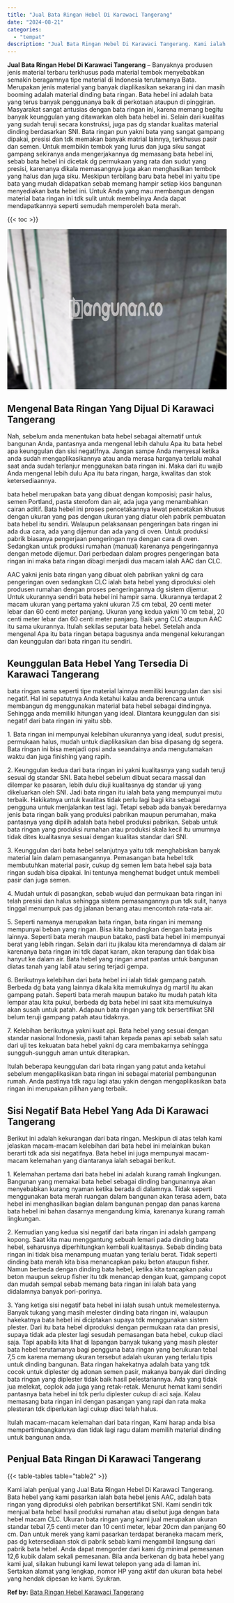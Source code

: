 ```yaml
---
title: "Jual Bata Ringan Hebel Di Karawaci Tangerang"
date: "2024-08-21"
categories: 
  - "tempat"
description: "Jual Bata Ringan Hebel Di Karawaci Tangerang. Kami ialah penjual yang Jual Bata Ringan Hebel Di Karawaci Tangerang. Bata hebel yang kami pasarkan ialah bata..."
---
```


**Jual Bata Ringan Hebel Di Karawaci Tangerang** – Banyaknya produsen jenis material terbaru terkhusus pada material tembok menyebabkan semakin beragamnya tipe material di Indonesia terutamanya Bata. Merupakan jenis material yang banyak diaplikasikan sekarang ini dan masih booming adalah material dinding bata ringan. Bata hebel ini adalah bata yang terus banyak penggunanya baik di perkotaan ataupun di pinggiran. Masyarakat sangat antusias dengan bata ringan ini, karena memang begitu banyak keunggulan yang ditawarkan oleh bata hebel ini. Selain dari kualitas yang sudah teruji secara konstruksi, juga pas dg standar kualitas material dinding berdasarkan SNI. Bata ringan pun yakni bata yang sangat gampang dipakai, presisi dan tdk memakan banyak matrial lainnya, terkhusus pasir dan semen. Untuk membikin tembok yang lurus dan juga siku sangat gampang sekiranya anda mengerjakannya dg memasang bata hebel ini, sebab bata hebel ini dicetak dg permukaan yang rata dan sudut yang presisi, karenanya dikala memasangnya juga akan menghasilkan tembok yang halus dan juga siku. Meskipun terbilang baru bata hebel ini yaitu tipe bata yang mudah didapatkan sebab memang hampir setiap kios bangunan menyediakan bata hebel ini. Untuk Anda yang mau membangun dengan material bata ringan ini tdk sulit untuk membelinya Anda dapat mendapatkannya seperti semudah memperoleh bata merah.

{{< toc >}}

![Jual Bata Ringan Hebel Di Karawaci Tangerang](/images/jual-hebel-murah-14.png)

## Mengenal Bata Ringan Yang Dijual Di Karawaci Tangerang

Nah, sebelum anda menentukan bata hebel sebagai alternatif untuk bangunan Anda, pantasnya anda mengenal lebih dahulu Apa itu bata hebel apa keunggulan dan sisi negatifnya. Jangan sampe Anda menyesal ketika anda sudah mengaplikasikannya atau anda merasa harganya terlalu mahal saat anda sudah terlanjur menggunakan bata ringan ini. Maka dari itu wajib Anda mengenal lebih dulu Apa itu bata ringan, harga, kwalitas dan stok ketersediaannya.

bata hebel merupakan bata yang dibuat dengan komposisi; pasir halus, semen Portland, pasta sterofom dan air, ada juga yang menambahkan cairan aditif. Bata hebel ini proses pencetakannya lewat pencetakan khusus dengan ukuran yang pas dengan ukuran yang diatur oleh pabrik pembuatan bata hebel itu sendiri. Walaupun pelaksanaan pengeringan bata ringan ini ada dua cara, ada yang dijemur dan ada yang di oven. Untuk produksi pabrik biasanya pengerjaan pengeringan nya dengan cara di oven. Sedangkan untuk produksi rumahan (manual) karenanya pengeringannya dengan metode dijemur. Dari perbedaan dalam progres pengeringan bata ringan ini maka bata ringan dibagi menjadi dua macam ialah AAC dan CLC.

AAC yakni jenis bata ringan yang dibuat oleh pabrikan yakni dg cara pengeringan oven sedangkan CLC ialah bata hebel yang diproduksi oleh produsen rumahan dengan proses pengeringannya dg sistem dijemur. Untuk ukurannya sendiri bata hebel ini hampir sama. Ukurannya terdapat 2 macam ukuran yang pertama yakni ukuran 7.5 cm tebal, 20 centi meter lebar dan 60 centi meter panjang. Ukuran yang kedua yakni 10 cm tebal, 20 centi meter lebar dan 60 centi meter panjang. Baik yang CLC ataupun AAC itu sama ukurannya. Itulah sekilas seputar bata hebel. Setelah anda mengenal Apa itu bata ringan betapa bagusnya anda mengenal kekurangan dan keunggulan dari bata ringan itu sendiri.

## Keunggulan Bata Hebel Yang Tersedia Di Karawaci Tangerang

bata ringan sama seperti tipe material lainnya memiliki keunggulan dan sisi negatif. Hal ini sepatutnya Anda ketahui kalau anda berencana untuk membangun dg menggunakan material bata hebel sebagai dindingnya. Sehingga anda memiliki hitungan yang ideal. Diantara keunggulan dan sisi negatif dari bata ringan ini yaitu sbb.

1\. Bata ringan ini mempunyai kelebihan ukurannya yang ideal, sudut presisi, permukaan halus, mudah untuk diaplikasikan dan bisa dipasang dg segera. Bata ringan ini bisa menjadi opsi anda seandainya anda mengutamakan waktu dan juga finishing yang rapih.

2\. Keunggulan kedua dari bata ringan ini yakni kualitasnya yang sudah teruji sesuai dg standar SNI. Bata hebel sebelum dibuat secara massal dan dilempar ke pasaran, lebih dulu diuji kualitasnya dg standar uji yang dikeluarkan oleh SNI. Jadi bata ringan itu ialah bata yang mempunyai mutu terbaik. Hakikatnya untuk kwalitas tidak perlu lagi bagi kita sebagai pengguna untuk menjalankan test lagi. Tetapi sebab ada banyak beredarnya jenis bata ringan baik yang produksi pabrikan maupun perumahan, maka pantasnya yang dipilih adalah bata hebel produksi pabrikan. Sebab untuk bata ringan yang produksi rumahan atau produksi skala kecil itu umumnya tidak dites kualitasnya sesuai dengan kualitas standar dari SNI.

3\. Keunggulan dari bata hebel selanjutnya yaitu tdk menghabiskan banyak material lain dalam pemasangannya. Pemasangan bata hebel tdk membutuhkan material pasir, cukup dg semen lem bata hebel saja bata ringan sudah bisa dipakai. Ini tentunya menghemat budget untuk membeli pasir dan juga semen.

4\. Mudah untuk di pasangkan, sebab wujud dan permukaan bata ringan ini telah presisi dan halus sehingga sistem pemasangannya pun tdk sulit, hanya tinggal menumpuk pas dg jalanan benang atau mencontoh rata-rata air.

5\. Seperti namanya merupakan bata ringan, bata ringan ini memang mempunyai beban yang ringan. Bisa kita bandingkan dengan bata jenis lainnya. Seperti bata merah maupun batako, pasti bata hebel ini mempunyai berat yang lebih ringan. Selain dari itu jikalau kita merendamnya di dalam air karenanya bata ringan ini tdk dapat karam, akan terapung dan tidak bisa hanyut ke dalam air. Bata hebel yang ringan amat pantas untuk bangunan diatas tanah yang labil atau sering terjadi gempa.

6\. Berikutnya kelebihan dari bata hebel ini ialah tidak gampang patah. Berbeda dg bata yang lainnya dikala kita memukulnya dg martil itu akan gampang patah. Seperti bata merah maupun batako itu mudah patah kita lempar atau kita pukul, berbeda dg bata hebel ini saat kita memukulnya akan susah untuk patah. Adapaun bata ringan yang tdk bersertifikat SNI belum teruji gampang patah atau tidaknya.

7\. Kelebihan berikutnya yakni kuat api. Bata hebel yang sesuai dengan standar nasional Indonesia, pasti tahan kepada panas api sebab salah satu dari uji tes kekuatan bata hebel yakni dg cara membakarnya sehingga sungguh-sungguh aman untuk diterapkan.

Itulah beberapa keunggulan dari bata ringan yang patut anda ketahui sebelum mengaplikasikan bata ringan ini sebagai material pembangunan rumah. Anda pastinya tdk ragu lagi atau yakin dengan mengaplikasikan bata ringan ini merupakan pilihan yang terbaik.

## Sisi Negatif Bata Hebel Yang Ada Di Karawaci Tangerang

Berikut ini adalah kekurangan dari bata ringan. Meskipun di atas telah kami jelaskan macam-macam kelebihan dari bata hebel ini melainkan bukan berarti tdk ada sisi negatifnya. Bata hebel ini juga mempunyai macam-macam kelemahan yang diantaranya ialah sebagai berikut.

1\. Kelemahan pertama dari bata hebel ini adalah kurang ramah lingkungan. Bangunan yang memakai bata hebel sebagai dinding bangunannya akan menyebabkan kurang nyaman ketika berada di dalamnya. Tidak seperti menggunakan bata merah ruangan dalam bangunan akan terasa adem, bata hebel ini menghasilkan bagian dalam bangunan pengap dan panas karena bata hebel ini bahan dasarnya mengandung kimia, karenanya kurang ramah lingkungan.

2\. Kemudian yang kedua sisi negatif dari bata ringan ini adalah gampang kopong. Saat kita mau menggantung sebuah lemari pada dinding bata hebel, seharusnya diperhitungkan kembali kualitasnya. Sebab dinding bata ringan ini tidak bisa menampung muatan yang terlalu berat. Tidak seperti dinding bata merah kita bisa menancapkan paku beton ataupun fisher. Namun berbeda dengan dinding bata hebel, ketika kita tancapkan paku beton maupun sekrup fisher itu tdk menancap dengan kuat, gampang copot dan mudah sempal sebab memang bata ringan ini ialah bata yang didalamnya banyak pori-porinya.

3\. Yang ketiga sisi negatif bata hebel ini ialah susah untuk memelesternya. Banyak tukang yang masih melester dinding bata ringan ini, walaupun hakekatnya bata hebel ini diciptakan supaya tdk menggunakan sistem plester. Dari itu bata hebel diproduksi dengan permukaan rata dan presisi, supaya tidak ada plester lagi sesudah pemasangan bata hebel, cukup diaci saja. Tapi apabila kita lihat di lapangan banyak tukang yang masih plester bata hebel terutamanya bagi pengguna bata ringan yang berukuran tebal 7,5 cm karena memang ukuran tersebut adalah ukuran yang terlalu tipis untuk dinding bangunan. Bata ringan hakekatnya adalah bata yang tdk cocok untuk diplester dg adonan semen pasir, makanya banyak dari dinding bata ringan yang diplester tidak baik hasil pelestariannya. Ada yang tidak jua melekat, coplok ada juga yang retak-retak. Menurut hemat kami sendiri pantasnya bata hebel ini tdk perlu diplester cukup di aci saja. Kalau memasang bata ringan ini dengan pasangan yang rapi dan rata maka plesteran tdk diperlukan lagi cukup diaci telah halus.

Itulah macam-macam kelemahan dari bata ringan, Kami harap anda bisa mempertimbangkannya dan tidak lagi ragu dalam memilih material dinding untuk bangunan anda.

## Penjual Bata Ringan Di Karawaci Tangerang

{{< table-tables table="table2" >}}

Kami ialah penjual yang Jual Bata Ringan Hebel Di Karawaci Tangerang. Bata hebel yang kami pasarkan ialah bata hebel jenis AAC, adalah bata ringan yang diproduksi oleh pabrikan bersertifikat SNI. Kami sendiri tdk menjual bata hebel hasil produksi rumahan atau disebut juga dengan bata hebel macam CLC. Ukuran bata ringan yang kami jual merupakan ukuran standar tebal 7,5 centi meter dan 10 centi meter, lebar 20cm dan panjang 60 cm. Dan untuk merek yang kami pasarkan terdapat beraneka macam merk, pas dg ketersediaan stok di pabrik sebab kami mengambil langsung dari pabrik bata hebel. Anda dapat mengorder dari kami dg minimal pemesanan 12,6 kubik dalam sekali pemesanan. Bila anda berkenan dg bata hebel yang kami jual, silakan hubungi kami lewat telepon yang ada di laman ini. Sertakan alamat yang lengkap, nomor HP yang aktif dan ukuran bata hebel yang hendak dipesan ke kami. Syukran.

**Ref by:** [Bata Ringan Hebel Karawaci Tangerang](https://id.wikipedia.org/wiki/Bata)
